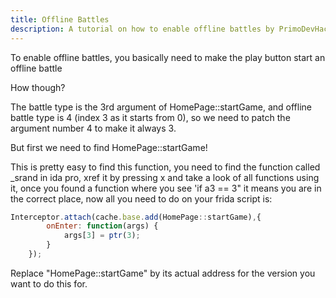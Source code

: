 ```yaml
---
title: Offline Battles
description: A tutorial on how to enable offline battles by PrimoDevHacc
---
```


To enable offline battles, you basically need to make the play button start an offline battle

How though?

The battle type is the 3rd argument of HomePage::startGame, and offline battle type is 4 (index 3 as it starts from 0), so we need to patch the argument number 4 to make it always 3.

But first we need to find HomePage::startGame!

This is pretty easy to find this function, you need to find the function called _srand in ida pro, xref it by pressing x and take a look of all functions using it, once you found a function where you see
'if a3 == 3" it means you are in the correct place, now all you need to do on your frida script is:


```js
Interceptor.attach(cache.base.add(HomePage::startGame),{
        onEnter: function(args) {
            args[3] = ptr(3);
        }
    });
```

Replace "HomePage::startGame" by its actual address for the version you want to do this for.
